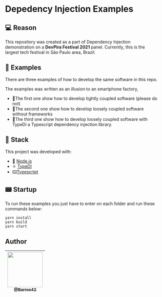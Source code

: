 # Depedency Injection Examples

## 💻  Reason
This repository was created as a part of Dependency Injection demonstration on a **DevPira Festival 2021** panel. Currently,  this is the largest tech festival in São Paulo area, Brazil.

## 📎 Examples
There are three examples of how to develop the same software in this repo.

The examples was written as an illusion to an smartphone factory, 

- 📘The first one show how to develop tightly coupled software (please do not)
- 📘The second one show how to develop loosely coupled software without frameworks 
- 📘The third one show how to develop loosely coupled software with TypeDi a Typescript dependency injection library.

## 🚀  Stack
This project was developed with:
-   💚  [Node.js](https://nodejs.org/en/)
-   ⚛️  [TypeDI](https://docs.typestack.community/typedi/v/develop/01-getting-started)
-   ⌨️[Typescript](https://www.typescriptlang.org/)

## 📟 Startup

To run these examples you just have to enter on each folder and run these commands below:

```
yarn install
yarn build
yarn start
```

## Author

<table>
<thead>
<tr>
<th align="center"><a href="https://github.com/barros42"><img src="https://avatars.githubusercontent.com/u/34094891?v=4" width="115" style="max-width:100%;"><br><sub>@Barros42</sub></a></th>
</tr>
</thead>
</table>